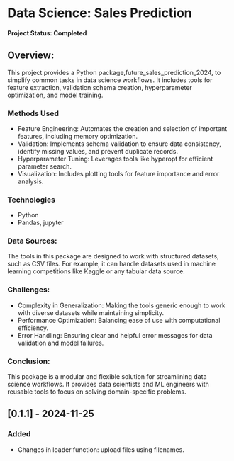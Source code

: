 # Data Science: Sales Prediction

#### Project Status: Completed

## Overview:
This project provides a Python package,future_sales_prediction_2024, to simplify common tasks in data science workflows. It includes tools for feature extraction, validation schema creation, hyperparameter optimization, and model training.


### Methods Used
* Feature Engineering: Automates the creation and selection of important features, including memory optimization.
* Validation: Implements schema validation to ensure data consistency, identify missing values, and prevent duplicate records.
* Hyperparameter Tuning: Leverages tools like hyperopt for efficient parameter search.
* Visualization: Includes plotting tools for feature importance and error analysis.

### Technologies
* Python
* Pandas, jupyter

### Data Sources:
The tools in this package are designed to work with structured datasets, such as CSV files. For example, it can handle datasets used in machine learning competitions like Kaggle or any tabular data source.

### Challenges:
* Complexity in Generalization: Making the tools generic enough to work with diverse datasets while maintaining simplicity.
* Performance Optimization: Balancing ease of use with computational efficiency.
* Error Handling: Ensuring clear and helpful error messages for data validation and model failures.

### Conclusion:
This package is a modular and flexible solution for streamlining data science workflows. It provides data scientists and ML engineers with reusable tools to focus on solving domain-specific problems.

## [0.1.1] - 2024-11-25
### Added
- Changes in loader function: upload files using filenames.
